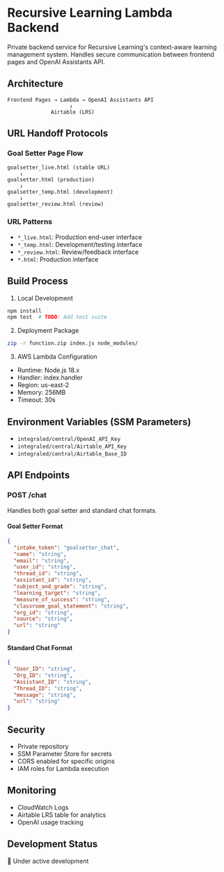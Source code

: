 # Recursive Learning Lambda Backend

Private backend service for Recursive Learning's context-aware learning management system. Handles secure communication between frontend pages and OpenAI Assistants API.

## Architecture

```
Frontend Pages → Lambda → OpenAI Assistants API
                    ↓
              Airtable (LRS)
```

## URL Handoff Protocols

### Goal Setter Page Flow
```
goalsetter_live.html (stable URL)
    ↓
goalsetter.html (production)
    ↓
goalsetter_temp.html (development)
    ↓
goalsetter_review.html (review)
```

### URL Patterns
- `*_live.html`: Production end-user interface
- `*_temp.html`: Development/testing interface
- `*_review.html`: Review/feedback interface
- `*.html`: Production interface

## Build Process

1. Local Development
```bash
npm install
npm test  # TODO: Add test suite
```

2. Deployment Package
```bash
zip -r function.zip index.js node_modules/
```

3. AWS Lambda Configuration
- Runtime: Node.js 18.x
- Handler: index.handler
- Region: us-east-2
- Memory: 256MB
- Timeout: 30s

## Environment Variables (SSM Parameters)
- `integraled/central/OpenAI_API_Key`
- `integraled/central/Airtable_API_Key`
- `integraled/central/Airtable_Base_ID`

## API Endpoints

### POST /chat
Handles both goal setter and standard chat formats.

#### Goal Setter Format
```json
{
  "intake_token": "goalsetter_chat",
  "name": "string",
  "email": "string",
  "user_id": "string",
  "thread_id": "string",
  "assistant_id": "string",
  "subject_and_grade": "string",
  "learning_target": "string",
  "measure_of_success": "string",
  "classroom_goal_statement": "string",
  "org_id": "string",
  "source": "string",
  "url": "string"
}
```

#### Standard Chat Format
```json
{
  "User_ID": "string",
  "Org_ID": "string",
  "Assistant_ID": "string",
  "Thread_ID": "string",
  "message": "string",
  "url": "string"
}
```

## Security
- Private repository
- SSM Parameter Store for secrets
- CORS enabled for specific origins
- IAM roles for Lambda execution

## Monitoring
- CloudWatch Logs
- Airtable LRS table for analytics
- OpenAI usage tracking

## Development Status
🚧 Under active development 